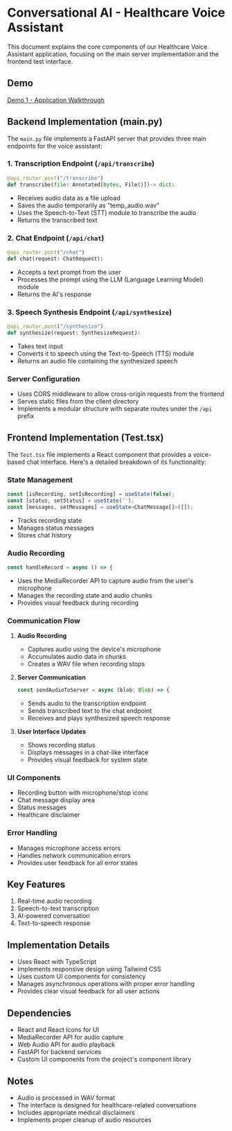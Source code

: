 # Conversational AI - Healthcare Voice Assistant

This document explains the core components of our Healthcare Voice Assistant application, focusing on the main server implementation and the frontend test interface.

## Demo
[Demo 1 - Application Walkthrough](https://www.loom.com/share/d4d8c8505d3842ce9edc381823738dc2?sid=41e76442-e359-4516-8dbf-e1d6dda01cba)

## Backend Implementation (main.py)

The `main.py` file implements a FastAPI server that provides three main endpoints for the voice assistant:

### 1. Transcription Endpoint (`/api/transcribe`)
```python
@api_router.post("/transcribe")
def transcribe(file: Annotated[bytes, File()])-> dict:
```
- Receives audio data as a file upload
- Saves the audio temporarily as "temp_audio.wav"
- Uses the Speech-to-Text (STT) module to transcribe the audio
- Returns the transcribed text

### 2. Chat Endpoint (`/api/chat`)
```python
@api_router.post("/chat")
def chat(request: ChatRequest):
```
- Accepts a text prompt from the user
- Processes the prompt using the LLM (Language Learning Model) module
- Returns the AI's response

### 3. Speech Synthesis Endpoint (`/api/synthesize`)
```python
@api_router.post("/synthesize")
def synthesize(request: SynthesizeRequest):
```
- Takes text input
- Converts it to speech using the Text-to-Speech (TTS) module
- Returns an audio file containing the synthesized speech

### Server Configuration
- Uses CORS middleware to allow cross-origin requests from the frontend
- Serves static files from the client directory
- Implements a modular structure with separate routes under the `/api` prefix

## Frontend Implementation (Test.tsx)

The `Test.tsx` file implements a React component that provides a voice-based chat interface. Here's a detailed breakdown of its functionality:

### State Management
```typescript
const [isRecording, setIsRecording] = useState(false);
const [status, setStatus] = useState('');
const [messages, setMessages] = useState<ChatMessage[]>([]);
```
- Tracks recording state
- Manages status messages
- Stores chat history

### Audio Recording
```typescript
const handleRecord = async () => {
```
- Uses the MediaRecorder API to capture audio from the user's microphone
- Manages the recording state and audio chunks
- Provides visual feedback during recording

### Communication Flow
1. **Audio Recording**
   - Captures audio using the device's microphone
   - Accumulates audio data in chunks
   - Creates a WAV file when recording stops

2. **Server Communication**
   ```typescript
   const sendAudioToServer = async (blob: Blob) => {
   ```
   - Sends audio to the transcription endpoint
   - Sends transcribed text to the chat endpoint
   - Receives and plays synthesized speech response

3. **User Interface Updates**
   - Shows recording status
   - Displays messages in a chat-like interface
   - Provides visual feedback for system state

### UI Components
- Recording button with microphone/stop icons
- Chat message display area
- Status messages
- Healthcare disclaimer

### Error Handling
- Manages microphone access errors
- Handles network communication errors
- Provides user feedback for all error states

## Key Features
1. Real-time audio recording
2. Speech-to-text transcription
3. AI-powered conversation
4. Text-to-speech response


## Implementation Details
- Uses React with TypeScript
- Implements responsive design using Tailwind CSS
- Uses custom UI components for consistency
- Manages asynchronous operations with proper error handling
- Provides clear visual feedback for all user actions

## Dependencies
- React and React Icons for UI
- MediaRecorder API for audio capture
- Web Audio API for audio playback
- FastAPI for backend services
- Custom UI components from the project's component library

## Notes
- Audio is processed in WAV format
- The interface is designed for healthcare-related conversations
- Includes appropriate medical disclaimers
- Implements proper cleanup of audio resources

